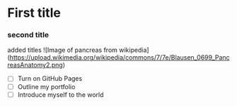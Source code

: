 # First title
### second title
added titles
![Image of pancreas from wikipedia] (https://upload.wikimedia.org/wikipedia/commons/7/7e/Blausen_0699_PancreasAnatomy2.png)
- [ ] Turn on GitHub Pages
- [ ] Outline my portfolio
- [ ] Introduce myself to the world
